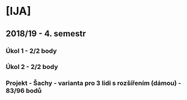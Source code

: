# [IJA]
## 2018/19 - 4. semestr
### Úkol 1 - 2/2 body
### Úkol 2 - 2/2 body
### Projekt - Šachy - varianta pro 3 lidi s rozšířením (dámou) - 83/96 bodů